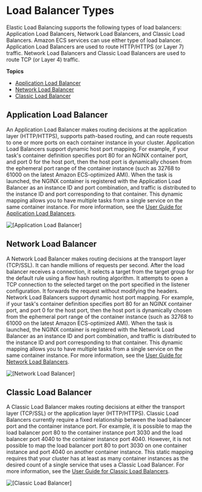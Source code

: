 # Load Balancer Types<a name="load-balancer-types"></a>

Elastic Load Balancing supports the following types of load balancers: Application Load Balancers, Network Load Balancers, and Classic Load Balancers\. Amazon ECS services can use either type of load balancer\. Application Load Balancers are used to route HTTP/HTTPS \(or Layer 7\) traffic\. Network Load Balancers and Classic Load Balancers are used to route TCP \(or Layer 4\) traffic\.

**Topics**
+ [Application Load Balancer](#alb)
+ [Network Load Balancer](#nlb)
+ [Classic Load Balancer](#clb)

## Application Load Balancer<a name="alb"></a>

An Application Load Balancer makes routing decisions at the application layer \(HTTP/HTTPS\), supports path\-based routing, and can route requests to one or more ports on each container instance in your cluster\. Application Load Balancers support dynamic host port mapping\. For example, if your task's container definition specifies port 80 for an NGINX container port, and port 0 for the host port, then the host port is dynamically chosen from the ephemeral port range of the container instance \(such as 32768 to 61000 on the latest Amazon ECS\-optimized AMI\)\. When the task is launched, the NGINX container is registered with the Application Load Balancer as an instance ID and port combination, and traffic is distributed to the instance ID and port corresponding to that container\. This dynamic mapping allows you to have multiple tasks from a single service on the same container instance\. For more information, see the [User Guide for Application Load Balancers](https://docs.aws.amazon.com/elasticloadbalancing/latest/application/)\.

![\[Application Load Balancer\]](http://docs.aws.amazon.com/AmazonECS/latest/developerguide/images/alb.png)

## Network Load Balancer<a name="nlb"></a>

A Network Load Balancer makes routing decisions at the transport layer \(TCP/SSL\)\. It can handle millions of requests per second\. After the load balancer receives a connection, it selects a target from the target group for the default rule using a flow hash routing algorithm\. It attempts to open a TCP connection to the selected target on the port specified in the listener configuration\. It forwards the request without modifying the headers\. Network Load Balancers support dynamic host port mapping\. For example, if your task's container definition specifies port 80 for an NGINX container port, and port 0 for the host port, then the host port is dynamically chosen from the ephemeral port range of the container instance \(such as 32768 to 61000 on the latest Amazon ECS\-optimized AMI\)\. When the task is launched, the NGINX container is registered with the Network Load Balancer as an instance ID and port combination, and traffic is distributed to the instance ID and port corresponding to that container\. This dynamic mapping allows you to have multiple tasks from a single service on the same container instance\. For more information, see the [User Guide for Network Load Balancers](https://docs.aws.amazon.com/elasticloadbalancing/latest/network/)\.

![\[Network Load Balancer\]](http://docs.aws.amazon.com/AmazonECS/latest/developerguide/images/alb.png)

## Classic Load Balancer<a name="clb"></a>

A Classic Load Balancer makes routing decisions at either the transport layer \(TCP/SSL\) or the application layer \(HTTP/HTTPS\)\. Classic Load Balancers currently require a fixed relationship between the load balancer port and the container instance port\. For example, it is possible to map the load balancer port 80 to the container instance port 3030 and the load balancer port 4040 to the container instance port 4040\. However, it is not possible to map the load balancer port 80 to port 3030 on one container instance and port 4040 on another container instance\. This static mapping requires that your cluster has at least as many container instances as the desired count of a single service that uses a Classic Load Balancer\. For more information, see the [User Guide for Classic Load Balancers](https://docs.aws.amazon.com/elasticloadbalancing/latest/classic/)\.

![\[Classic Load Balancer\]](http://docs.aws.amazon.com/AmazonECS/latest/developerguide/images/clb.png)
